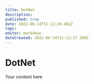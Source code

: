 ```yaml
---
title: DotNet
description: 
published: true
date: 2022-06-14T11:12:29.481Z
tags: 
editor: markdown
dateCreated: 2022-06-14T11:12:27.300Z
---
```


# DotNet
Your content here